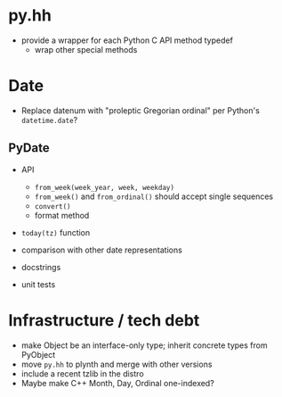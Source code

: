 # py.hh

- provide a wrapper for each Python C API method typedef
  - wrap other special methods


# Date

- Replace datenum with "proleptic Gregorian ordinal" per Python's
  `datetime.date`?

## PyDate

- API

  - `from_week(week_year, week, weekday)`
  - `from_week()` and `from_ordinal()` should accept single sequences
  - `convert()`
  - format method

- `today(tz)` function
- comparison with other date representations
- docstrings
- unit tests

# Infrastructure / tech debt

- make Object be an interface-only type; inherit concrete types from PyObject
- move `py.hh` to plynth and merge with other versions
- include a recent tzlib in the distro
- Maybe make C++ Month, Day, Ordinal one-indexed?

